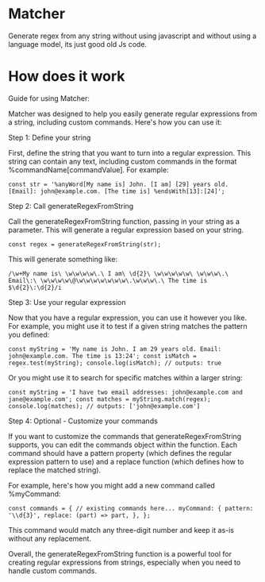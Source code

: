 # Matcher
Generate regex from any string without using javascript and without using a language model, its just good old Js code.

# How does it work

Guide for using Matcher:

Matcher was designed to help you easily generate regular expressions from a string, including custom commands. Here's how you can use it:

Step 1: Define your string

First, define the string that you want to turn into a regular expression. This string can contain any text, including custom commands in the format %commandName[commandValue]. For example:

``const str = '%anyWord[My name is] John. [I am] [29] years old. [Email]: john@example.com. [The time is] %endsWith[13]:[24]';``

Step 2: Call generateRegexFromString

Call the generateRegexFromString function, passing in your string as a parameter. This will generate a regular expression based on your string.

``const regex = generateRegexFromString(str);``

This will generate something like:

``/\w+My name is\ \w\w\w\w\.\ I am\ \d{2}\ \w\w\w\w\w\ \w\w\w\.\ Email\:\ \w\w\w\w\@\w\w\w\w\w\w\w\.\w\w\w\.\ The time is $\d{2}\:\d{2}/i``

Step 3: Use your regular expression

Now that you have a regular expression, you can use it however you like. For example, you might use it to test if a given string matches the pattern you defined:

``const myString = 'My name is John. I am 29 years old. Email: john@example.com. The time is 13:24';
const isMatch = regex.test(myString);
console.log(isMatch); // outputs: true``

Or you might use it to search for specific matches within a larger string:

``const myString = 'I have two email addresses: john@example.com and jane@example.com';
const matches = myString.match(regex);
console.log(matches); // outputs: ['john@example.com']``

Step 4: Optional - Customize your commands

If you want to customize the commands that generateRegexFromString supports, you can edit the commands object within the function. Each command should have a pattern property (which defines the regular expression pattern to use) and a replace function (which defines how to replace the matched string).

For example, here's how you might add a new command called %myCommand:

``const commands = {
  // existing commands here...
  myCommand: {
    pattern: '\\d{3}',
    replace: (part) => part,
  },
};``

This command would match any three-digit number and keep it as-is without any replacement.

Overall, the generateRegexFromString function is a powerful tool for creating regular expressions from strings, especially when you need to handle custom commands.




